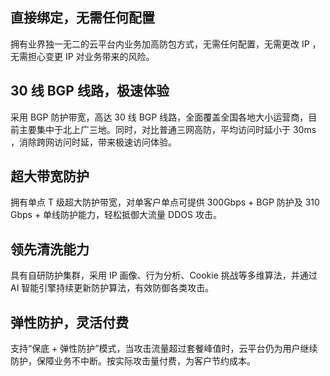 ## 直接绑定，无需任何配置
   拥有业界独一无二的云平台内业务加高防包方式，无需任何配置，无需更改 IP ，无需担心变更 IP 对业务带来的风险。
	 
## 30 线 BGP 线路，极速体验
采用 BGP 防护带宽，高达 30 线 BGP 线路，全面覆盖全国各地大小运营商，目前主要集中于北上广三地。同时，对比普通三网高防，平均访问时延小于 30ms ，消除跨网访问时延，带来极速访问体验。

## 超大带宽防护
   拥有单点 T 级超大防护带宽，对单客户单点可提供 300Gbps + BGP 防护及  310 Gbps  + 单线防护能力，轻松抵御大流量 DDOS  攻击。
## 领先清洗能力
   具有自研防护集群，采用 IP 画像、行为分析、Cookie 挑战等多维算法，并通过  AI  智能引擎持续更新防护算法，有效防御各类攻击。
## 弹性防护，灵活付费
   支持“保底 + 弹性防护”模式，当攻击流量超过套餐峰值时，云平台仍为用户继续防护，保障业务不中断。按实际攻击量付费，为客户节约成本。
